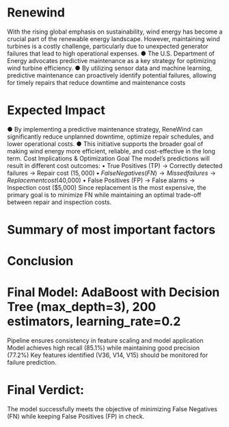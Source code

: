 # Renewind
With the rising global emphasis on sustainability, wind energy has become a crucial part of the renewable energy landscape. However, maintaining wind turbines is a costly challenge, particularly due to unexpected generator failures that lead to high operational expenses.
● The U.S. Department of Energy advocates predictive maintenance as a key strategy for optimizing wind turbine efficiency. 
● By utilizing sensor data and machine learning, predictive maintenance can proactively identify potential failures, allowing for timely repairs that reduce downtime and maintenance costs
# Expected Impact
● By implementing a predictive maintenance strategy, ReneWind can significantly reduce unplanned downtime, optimize repair schedules, and lower operational costs. 
● This initiative supports the broader goal of making wind energy more efficient, reliable, and cost-effective in the long term.
Cost Implications & Optimization Goal
 The model’s predictions will result in different cost outcomes: 
 • True Positives (TP) → Correctly detected failures → Repair cost ($15,000) 
 • False Negatives (FN) → Missed failures → Replacement cost ($40,000) • False Positives (FP) → False alarms → Inspection cost ($5,000)
 Since replacement is the most expensive, the primary goal is to minimize FN while maintaining an optimal trade-off between repair and inspection costs.
# Summary of most important factors
# Conclusion
# Final Model: AdaBoost with Decision Tree (max_depth=3), 200 estimators, learning_rate=0.2
Pipeline ensures consistency in feature scaling and model application
Model achieves high recall (85.1%) while maintaining good precision (77.2%)
Key features identified (V36, V14, V15) should be monitored for failure prediction.
# Final Verdict:
The model successfully meets the objective of minimizing False Negatives (FN) while keeping False Positives (FP) in check.

 
